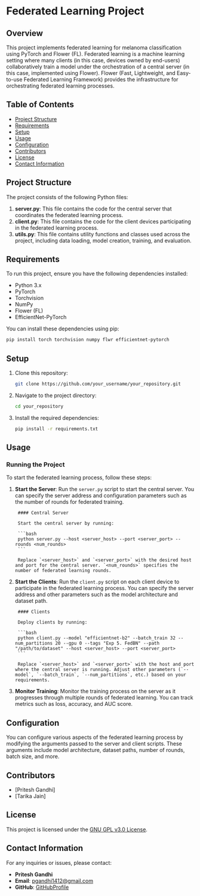 # Federated Learning Project

## Overview

This project implements federated learning for melanoma classification using PyTorch and Flower (FL). Federated learning is a machine learning setting where many clients (in this case, devices owned by end-users) collaboratively train a model under the orchestration of a central server (in this case, implemented using Flower). Flower (Fast, Lightweight, and Easy-to-use Federated Learning Framework) provides the infrastructure for orchestrating federated learning processes.

## Table of Contents
- [Project Structure](#project-structure)
- [Requirements](#requirements)
- [Setup](#setup)
- [Usage](#usage)
- [Configuration](#configuration)
- [Contributors](#contributors)
- [License](#license)
- [Contact Information](#contact-information)

## Project Structure

The project consists of the following Python files:

1. **server.py**: This file contains the code for the central server that coordinates the federated learning process.
2. **client.py**: This file contains the code for the client devices participating in the federated learning process.
3. **utils.py**: This file contains utility functions and classes used across the project, including data loading, model creation, training, and evaluation.

## Requirements

To run this project, ensure you have the following dependencies installed:

- Python 3.x
- PyTorch
- Torchvision
- NumPy
- Flower (FL)
- EfficientNet-PyTorch

You can install these dependencies using pip:

```bash
pip install torch torchvision numpy flwr efficientnet-pytorch
```

## Setup

1. Clone this repository:

    ```bash
    git clone https://github.com/your_username/your_repository.git
    ```

2. Navigate to the project directory:

    ```bash
    cd your_repository
    ```

3. Install the required dependencies:

    ```bash
    pip install -r requirements.txt
    ```

## Usage

### Running the Project

To start the federated learning process, follow these steps:

1. **Start the Server**: Run the `server.py` script to start the central server. You can specify the server address and configuration parameters such as the number of rounds for federated training.

        #### Central Server
        
        Start the central server by running:
        
        ```bash
        python server.py --host <server_host> --port <server_port> --rounds <num_rounds>
        ```
        
        Replace `<server_host>` and `<server_port>` with the desired host and port for the central server. `<num_rounds>` specifies the number of federated learning rounds.

2. **Start the Clients**: Run the `client.py` script on each client device to participate in the federated learning process. You can specify the server address and other parameters such as the model architecture and dataset path.

        #### Clients
        
        Deploy clients by running:
        
        ```bash
        python client.py --model "efficientnet-b2" --batch_train 32 --num_partitions 20 --gpu 0 --tags "Exp 5. FedBN" --path "/path/to/dataset" --host <server_host> --port <server_port>
        ```
        
        Replace `<server_host>` and `<server_port>` with the host and port where the central server is running. Adjust other parameters (`--model`, `--batch_train`, `--num_partitions`, etc.) based on your requirements.

3. **Monitor Training**: Monitor the training process on the server as it progresses through multiple rounds of federated learning. You can track metrics such as loss, accuracy, and AUC score.

## Configuration

You can configure various aspects of the federated learning process by modifying the arguments passed to the server and client scripts. These arguments include model architecture, dataset paths, number of rounds, batch size, and more.

## Contributors

- [Pritesh Gandhi]
- [Tarika Jain]

## License

This project is licensed under the [GNU GPL v3.0 License](LICENSE).

## Contact Information

For any inquiries or issues, please contact:
- **Pritesh Gandhi**
- **Email**: pgandhi1412@gmail.com
- **GitHub**: [GitHubProfile](https://github.com/Devil-Code)
